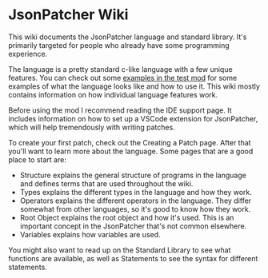 <html lang="en" th:replace="~{page::page('Home', ~{::content})}">
<body th:fragment="content">

# JsonPatcher Wiki
This wiki documents the JsonPatcher language and standard library.
It's primarily targeted for people who already have some programming experience.

The language is a pretty standard c-like language with a few unique features.
You can check out some [examples in the test mod](https://github.cocm/MattiDragon/JsonPatcher/tree/1.21.1/rewrite/src/test/resources) 
for some examples of what the language looks like and how to use it.
This wiki mostly contains information on how individual language features work.

Before using the mod I recommend reading the <a th:href="@{/ide-support}">IDE support page</a>.
It includes information on how to set up a VSCode extension for JsonPatcher,
which will help tremendously with writing patches.

To create your first patch, check out the Creating a Patch page.
After that you'll want to learn more about the language.
Some pages that are a good place to start are:
* <a th:href="@{/syntax/structure.html}">Structure</a> explains the general structure of programs in the language and defines terms that are used throughout the wiki.
* <a th:href="@{/language/types.html}">Types</a> explains the different types in the language and how they work.
* <a th:href="@{/syntax/operators.html}">Operators</a> explains the different operators in the language. They differ somewhat from other languages, so it's good to know how they work.
* <a th:href="@{/syntax/root-object.html}">Root Object</a> explains the root object and how it's used. This is an important concept in the JsonPatcher that's not common elsewhere.
* <a th:href="@{/syntax/variables.html}">Variables</a> explains how variables are used.

You might also want to read up on the Standard Library to see what functions are available,
as well as Statements to see the syntax for different statements.

</body>
</html>